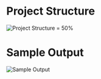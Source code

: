 # Project Structure
![Project Structure = 50%](https://github.com/user-attachments/assets/536807c0-aac3-459f-91dd-d879a81ca19a)

# Sample Output
![Sample Output](https://github.com/user-attachments/assets/f7ca2dd1-ecda-4a62-b4e1-44743e0b1d85)
